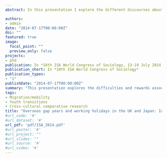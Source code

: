 ```yaml
---
abstract: In this presentation I explore the different discourses about the overseas gap year and working holiday that have emerged in the UK and Japan. The comparative perspective of my PhD dissertation allowed an explicit consideration of the influence of socio-cultural factors on the motivations, perceptions, experiences, and outcomes of youth mobility for the young people I interviewed. I highlight how the comparative approach adopted has strengthened the research and facilitated a more rigorous approach to analysis. First, it has required me to explore and specify more precisely the characteristics of working holidaymakers and their positioning within each socio-cultural context.  Second, it encouraged a focus not on unelaborated generalities about cultural differences, but on specific factors (e.g., recruitment practices) that may be associated with differences in each context. Third, the research design allowed the identification of important factors in societal discourses in each context, to be used as sensitizing concepts for interviews across contexts. I illustrate these arguments by using preliminary data from interviews conducted in both the UK and Japan.

authors:
- admin
date: "2014-07-17T00:00:00Z"
doi: ""
featured: true
image:
  focal_point: ""
  preview_only: false
projects:
- phd
publication: In *18th ISA World Congress of Sociology, 13-19 July 2014, Yokohama, Japan.*
publication_short: In *18th ISA World Congress of Sociology*
publication_types:
- "1"
publishDate: "2014-07-17T00:00:00Z"
summary: "This presentation explores the difficulties and rewards associated with the cross-cultural comparative methodology adopted for my PhD research."
tags:
- Migration/mobility
- Youth transitions
- Cross-cultural comparative research
title: "Overseas gap years and working holidays in the UK and Japan: Insights from a comparative approach"
#url_code: '#'
#url_dataset: '#'
url_pdf: 'pdf/ISA_2014.pdf'
#url_poster: '#'
#url_project: ""
#url_slides: ""
#url_source: '#'
#url_video: '#'
---
```


